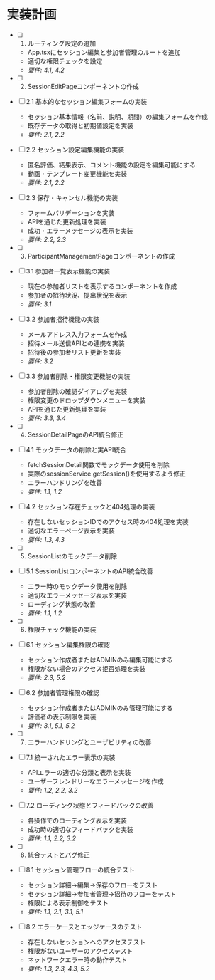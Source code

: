 # 実装計画

- [ ] 1. ルーティング設定の追加
  - App.tsxにセッション編集と参加者管理のルートを追加
  - 適切な権限チェックを設定
  - _要件: 4.1, 4.2_

- [ ] 2. SessionEditPageコンポーネントの作成
- [ ] 2.1 基本的なセッション編集フォームの実装
  - セッション基本情報（名前、説明、期間）の編集フォームを作成
  - 既存データの取得と初期値設定を実装
  - _要件: 2.1, 2.2_

- [ ] 2.2 セッション設定編集機能の実装
  - 匿名評価、結果表示、コメント機能の設定を編集可能にする
  - 動画・テンプレート変更機能を実装
  - _要件: 2.1, 2.2_

- [ ] 2.3 保存・キャンセル機能の実装
  - フォームバリデーションを実装
  - APIを通じた更新処理を実装
  - 成功・エラーメッセージの表示を実装
  - _要件: 2.2, 2.3_

- [ ] 3. ParticipantManagementPageコンポーネントの作成
- [ ] 3.1 参加者一覧表示機能の実装
  - 現在の参加者リストを表示するコンポーネントを作成
  - 参加者の招待状況、提出状況を表示
  - _要件: 3.1_

- [ ] 3.2 参加者招待機能の実装
  - メールアドレス入力フォームを作成
  - 招待メール送信APIとの連携を実装
  - 招待後の参加者リスト更新を実装
  - _要件: 3.2_

- [ ] 3.3 参加者削除・権限変更機能の実装
  - 参加者削除の確認ダイアログを実装
  - 権限変更のドロップダウンメニューを実装
  - APIを通じた更新処理を実装
  - _要件: 3.3, 3.4_

- [ ] 4. SessionDetailPageのAPI統合修正
- [ ] 4.1 モックデータの削除と実API統合
  - fetchSessionDetail関数でモックデータ使用を削除
  - 実際のsessionService.getSession()を使用するよう修正
  - エラーハンドリングを改善
  - _要件: 1.1, 1.2_

- [ ] 4.2 セッション存在チェックと404処理の実装
  - 存在しないセッションIDでのアクセス時の404処理を実装
  - 適切なエラーページ表示を実装
  - _要件: 1.3, 4.3_

- [ ] 5. SessionListのモックデータ削除
- [ ] 5.1 SessionListコンポーネントのAPI統合改善
  - エラー時のモックデータ使用を削除
  - 適切なエラーメッセージ表示を実装
  - ローディング状態の改善
  - _要件: 1.1, 1.2_

- [ ] 6. 権限チェック機能の実装
- [ ] 6.1 セッション編集権限の確認
  - セッション作成者またはADMINのみ編集可能にする
  - 権限がない場合のアクセス拒否処理を実装
  - _要件: 2.3, 5.2_

- [ ] 6.2 参加者管理権限の確認
  - セッション作成者またはADMINのみ管理可能にする
  - 評価者の表示制限を実装
  - _要件: 3.1, 5.1, 5.2_

- [ ] 7. エラーハンドリングとユーザビリティの改善
- [ ] 7.1 統一されたエラー表示の実装
  - APIエラーの適切な分類と表示を実装
  - ユーザーフレンドリーなエラーメッセージを作成
  - _要件: 1.2, 2.2, 3.2_

- [ ] 7.2 ローディング状態とフィードバックの改善
  - 各操作でのローディング表示を実装
  - 成功時の適切なフィードバックを実装
  - _要件: 1.1, 2.2, 3.2_

- [ ] 8. 統合テストとバグ修正
- [ ] 8.1 セッション管理フローの統合テスト
  - セッション詳細→編集→保存のフローをテスト
  - セッション詳細→参加者管理→招待のフローをテスト
  - 権限による表示制御をテスト
  - _要件: 1.1, 2.1, 3.1, 5.1_

- [ ] 8.2 エラーケースとエッジケースのテスト
  - 存在しないセッションへのアクセステスト
  - 権限がないユーザーのアクセステスト
  - ネットワークエラー時の動作テスト
  - _要件: 1.3, 2.3, 4.3, 5.2_